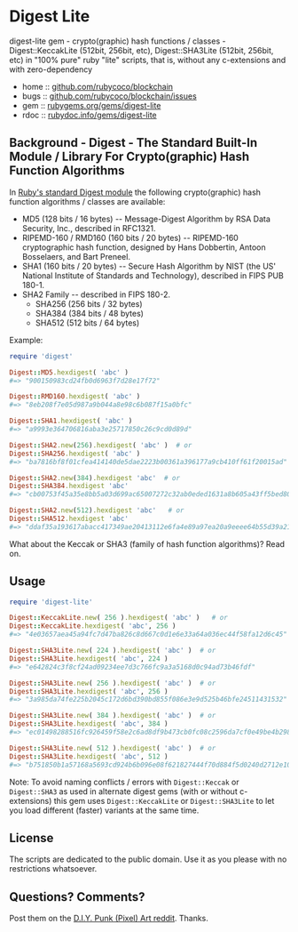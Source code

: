 # Digest Lite


digest-lite gem - crypto(graphic) hash functions / classes - Digest::KeccakLite (512bit, 256bit, etc), Digest::SHA3Lite (512bit, 256bit, etc) in "100% pure" ruby "lite" scripts, that is, without any c-extensions and with zero-dependency



* home  :: [github.com/rubycoco/blockchain](https://github.com/rubycoco/blockchain)
* bugs  :: [github.com/rubycoco/blockchain/issues](https://github.com/rubycoco/blockchain/issues)
* gem   :: [rubygems.org/gems/digest-lite](https://rubygems.org/gems/digest-lite)
* rdoc  :: [rubydoc.info/gems/digest-lite](http://rubydoc.info/gems/digest-lite)




## Background -  Digest - The Standard Built-In Module / Library For Crypto(graphic) Hash Function Algorithms

In [Ruby's standard Digest module](https://github.com/ruby/digest) the following crypto(graphic) hash function algorithms / classes
are available:

- MD5  (128 bits / 16 bytes) -- Message-Digest Algorithm by RSA Data Security, Inc., described in RFC1321.
- RIPEMD-160 / RMD160  (160 bits / 20 bytes) -- RIPEMD-160 cryptographic hash function, designed by Hans Dobbertin, Antoon Bosselaers, and Bart Preneel.
- SHA1  (160 bits / 20 bytes) -- Secure Hash Algorithm by NIST (the US' National Institute of Standards and Technology), described in FIPS PUB 180-1.
- SHA2 Family -- described in FIPS 180-2.
  - SHA256  (256 bits / 32 bytes)
  - SHA384  (384 bits / 48 bytes)
  - SHA512  (512 bits / 64 bytes)

Example:

``` ruby
require 'digest'

Digest::MD5.hexdigest( 'abc' )
#=> "900150983cd24fb0d6963f7d28e17f72"

Digest::RMD160.hexdigest( 'abc' )
#=> "8eb208f7e05d987a9b044a8e98c6b087f15a0bfc"

Digest::SHA1.hexdigest( 'abc' )
#=> "a9993e364706816aba3e25717850c26c9cd0d89d"

Digest::SHA2.new(256).hexdigest( 'abc' )  # or
Digest::SHA256.hexdigest( 'abc' )
#=> "ba7816bf8f01cfea414140de5dae2223b00361a396177a9cb410ff61f20015ad"

Digest::SHA2.new(384).hexdigest 'abc'  # or
Digest::SHA384.hexdigest 'abc'
#=> "cb00753f45a35e8bb5a03d699ac65007272c32ab0eded1631a8b605a43ff5bed8086072ba1e7cc2358baeca134c825a7"

Digest::SHA2.new(512).hexdigest 'abc'   # or
Digest::SHA512.hexdigest 'abc'
#=> "ddaf35a193617abacc417349ae20413112e6fa4e89a97ea20a9eeee64b55d39a2192992a274fc1a836ba3c23a3feebbd454d4423643ce80e2a9ac94fa54ca49f"
```


What about the Keccak or SHA3 (family of hash function algorithms)?   Read on.


## Usage


``` ruby
require 'digest-lite'

Digest::KeccakLite.new( 256 ).hexdigest( 'abc' )   # or
Digest::KeccakLite.hexdigest( 'abc', 256 )
#=> "4e03657aea45a94fc7d47ba826c8d667c0d1e6e33a64a036ec44f58fa12d6c45"

Digest::SHA3Lite.new( 224 ).hexdigest( 'abc' )  # or
Digest::SHA3Lite.hexdigest( 'abc', 224 )
#=> "e642824c3f8cf24ad09234ee7d3c766fc9a3a5168d0c94ad73b46fdf"

Digest::SHA3Lite.new( 256 ).hexdigest( 'abc' )  # or
Digest::SHA3Lite.hexdigest( 'abc', 256 )
#=> "3a985da74fe225b2045c172d6bd390bd855f086e3e9d525b46bfe24511431532"

Digest::SHA3Lite.new( 384 ).hexdigest( 'abc' )  # or
Digest::SHA3Lite.hexdigest( 'abc', 384 )
#=> "ec01498288516fc926459f58e2c6ad8df9b473cb0fc08c2596da7cf0e49be4b298d88cea927ac7f539f1edf228376d25"

Digest::SHA3Lite.new( 512 ).hexdigest( 'abc' )  # or
Digest::SHA3Lite.hexdigest( 'abc', 512 )
#=> "b751850b1a57168a5693cd924b6b096e08f621827444f70d884f5d0240d2712e10e116e9192af3c91a7ec57647e3934057340b4cf408d5a56592f8274eec53f0"
```



Note:  To avoid naming conflicts / errors with
`Digest::Keccak` or `Digest::SHA3` as used in alternate
digest gems (with or without c-extensions)  this gem
uses  `Digest::KeccakLite` or `Digest::SHA3Lite`
to let you load different (faster) variants
 at the same time.





## License

The scripts are dedicated to the public domain.
Use it as you please with no restrictions whatsoever.


## Questions? Comments?


Post them on the [D.I.Y. Punk (Pixel) Art reddit](https://old.reddit.com/r/DIYPunkArt). Thanks.

